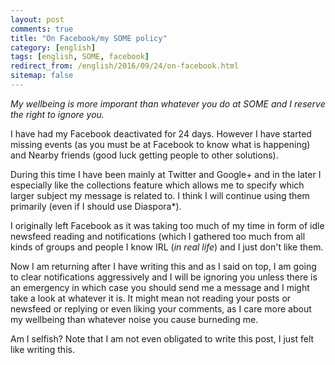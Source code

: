 ```yaml
---
layout: post
comments: true
title: "On Facebook/my SOME policy"
category: [english]
tags: [english, SOME, facebook]
redirect_from: /english/2016/09/24/on-facebook.html
sitemap: false
---
```


_My wellbeing is more imporant than whatever you do at SOME and I reserve the
right to ignore you._

I have had my Facebook deactivated for 24 days. However I have started missing
events (as you must be at Facebook to know what is happening) and Nearby friends
(good luck getting people to other solutions).

During this time I have been mainly at Twitter and Google+ and in the later I
especially like the collections feature which allows me to specify which larger
subject my message is related to. I think I will continue using them primarily
(even if I should use Diaspora\*).

I originally left Facebook as it was taking too much of my time in form of idle
newsfeed reading and notifications (which I gathered too much from all kinds of
groups and people I know IRL (_in real life_) and I just don't like them.

Now I am returning after I have writing this and as I said on top, I am going to
clear notifications aggressively and I will be ignoring you unless there is an
emergency in which case you should send me a message and I might take a look at
whatever it is. It might mean not reading your posts or newsfeed or replying or
even liking your comments, as I care more about my wellbeing than whatever noise
you cause burneding me.

Am I selfish? Note that I am not even obligated to write this post, I just felt
like writing this.

